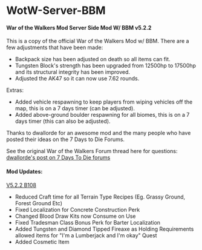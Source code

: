 # WotW-Server-BBM
#### War of the Walkers Mod Server Side Mod W/ BBM v5.2.2

This is a copy of the official War of the Walkers Mod w/ BBM. There are a few adjustments that have been made:
- Backpack size has been adjusted on death so all items can fit.
- Tungsten Block's strength has been upgraded from 12500hp to 17500hp and its structural integrity has been improved.
- Adjusted the AK47 so it can now use 7.62 rounds.

Extras:
- Added vehicle respawning to keep players from wiping vehicles off the map, this is on a 7 days timer (can be adjusted).
- Added above-ground boulder respawning for all biomes, this is on a 7 days timer (this can also be adjusted).

Thanks to dwallorde for an awesome mod and the many people who have posted their ideas on the 7 Days to Die Forums.

See the original War of the Walkers Forum thread here for questions: [dwallorde's post on 7 Days To Die forums](https://7daystodie.com/forums/showthread.php?53190-War-of-the-Walkers-Mod-(Overhaul))


#### Mod Updates:

[V5.2.2 B108](https://7daystodie.com/forums/showthread.php?53190-War-of-the-Walkers-Mod-(Overhaul)&p=781275#post781275)
- Reduced Craft time for all Terrain Type Recipes (Eg. Grassy Ground, Forest Ground Etc)
- Fixed Localization for Concrete Construction Perk
- Changed Blood Draw Kits now Consume on Use
- Fixed Tradesman Class Bonus Perk for Barter Localization
- Added Tungsten and Diamond Tipped Fireaxe as Holding Requirements allowed items for "I'm a Lumberjack and I'm okay" Quest
- Added Cosmetic Item 
